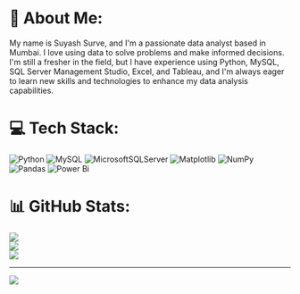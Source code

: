 # 💫 About Me:
My name is Suyash Surve, and I'm a passionate data analyst based in Mumbai. I love using data to solve problems and make informed decisions. I'm still a fresher in the field, but I have experience using Python, MySQL, SQL Server Management Studio, Excel, and Tableau, and I'm always eager to learn new skills and technologies to enhance my data analysis capabilities.


# 💻 Tech Stack:
![Python](https://img.shields.io/badge/python-3670A0?style=for-the-badge&logo=python&logoColor=ffdd54) ![MySQL](https://img.shields.io/badge/mysql-%2300000f.svg?style=for-the-badge&logo=mysql&logoColor=white) ![MicrosoftSQLServer](https://img.shields.io/badge/Microsoft%20SQL%20Server-CC2927?style=for-the-badge&logo=microsoft%20sql%20server&logoColor=white) ![Matplotlib](https://img.shields.io/badge/Matplotlib-%23ffffff.svg?style=for-the-badge&logo=Matplotlib&logoColor=black) ![NumPy](https://img.shields.io/badge/numpy-%23013243.svg?style=for-the-badge&logo=numpy&logoColor=white) ![Pandas](https://img.shields.io/badge/pandas-%23150458.svg?style=for-the-badge&logo=pandas&logoColor=white) ![Power Bi](https://img.shields.io/badge/power_bi-F2C811?style=for-the-badge&logo=powerbi&logoColor=black)
# 📊 GitHub Stats:
![](https://github-readme-stats.vercel.app/api?username=suyashsurve2001&theme=dark&hide_border=true&include_all_commits=false&count_private=false)<br/>
![](https://github-readme-streak-stats.herokuapp.com/?user=suyashsurve2001&theme=dark&hide_border=true)<br/>
![](https://github-readme-stats.vercel.app/api/top-langs/?username=suyashsurve2001&theme=dark&hide_border=true&include_all_commits=false&count_private=false&layout=compact)

---
[![](https://visitcount.itsvg.in/api?id=suyashsurve2001&icon=0&color=0)](https://visitcount.itsvg.in)

<!-- Proudly created with GPRM ( https://gprm.itsvg.in ) -->

